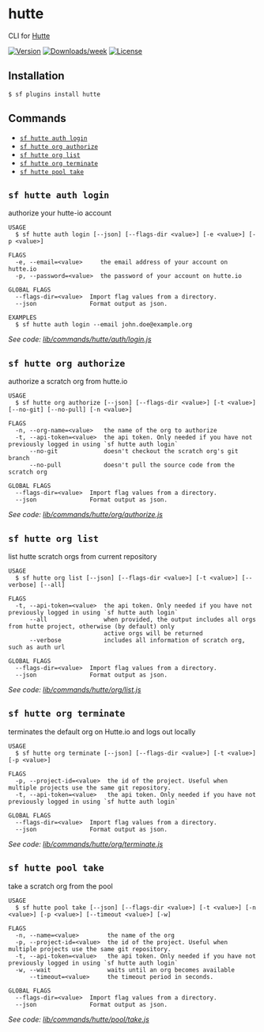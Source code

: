 # hutte

CLI for [Hutte](https://hutte.io)

[![Version](https://img.shields.io/npm/v/hutte.svg)](https://npmjs.org/package/hutte)
[![Downloads/week](https://img.shields.io/npm/dw/hutte.svg)](https://npmjs.org/package/hutte)
[![License](https://img.shields.io/npm/l/hutte.svg)](https://github.com/hutte-io/hutte-sf-plugin/blob/master/package.json)

## Installation

```sh-session
$ sf plugins install hutte
```

## Commands

<!-- commands -->
* [`sf hutte auth login`](#sf-hutte-auth-login)
* [`sf hutte org authorize`](#sf-hutte-org-authorize)
* [`sf hutte org list`](#sf-hutte-org-list)
* [`sf hutte org terminate`](#sf-hutte-org-terminate)
* [`sf hutte pool take`](#sf-hutte-pool-take)

## `sf hutte auth login`

authorize your hutte-io account

```
USAGE
  $ sf hutte auth login [--json] [--flags-dir <value>] [-e <value>] [-p <value>]

FLAGS
  -e, --email=<value>     the email address of your account on hutte.io
  -p, --password=<value>  the password of your account on hutte.io

GLOBAL FLAGS
  --flags-dir=<value>  Import flag values from a directory.
  --json               Format output as json.

EXAMPLES
  $ sf hutte auth login --email john.doe@example.org
```

_See code: [lib/commands/hutte/auth/login.js](https://github.com/hutte-io/hutte-sf-plugin/blob/master/src/commands/hutte/auth/login.ts)_

## `sf hutte org authorize`

authorize a scratch org from hutte.io

```
USAGE
  $ sf hutte org authorize [--json] [--flags-dir <value>] [-t <value>] [--no-git] [--no-pull] [-n <value>]

FLAGS
  -n, --org-name=<value>   the name of the org to authorize
  -t, --api-token=<value>  the api token. Only needed if you have not previously logged in using `sf hutte auth login`
      --no-git             doesn't checkout the scratch org's git branch
      --no-pull            doesn't pull the source code from the scratch org

GLOBAL FLAGS
  --flags-dir=<value>  Import flag values from a directory.
  --json               Format output as json.
```

_See code: [lib/commands/hutte/org/authorize.js](https://github.com/hutte-io/hutte-sf-plugin/blob/master/src/commands/hutte/org/authorize.ts)_

## `sf hutte org list`

list hutte scratch orgs from current repository

```
USAGE
  $ sf hutte org list [--json] [--flags-dir <value>] [-t <value>] [--verbose] [--all]

FLAGS
  -t, --api-token=<value>  the api token. Only needed if you have not previously logged in using `sf hutte auth login`
      --all                when provided, the output includes all orgs from hutte project, otherwise (by default) only
                           active orgs will be returned
      --verbose            includes all information of scratch org, such as auth url

GLOBAL FLAGS
  --flags-dir=<value>  Import flag values from a directory.
  --json               Format output as json.
```

_See code: [lib/commands/hutte/org/list.js](https://github.com/hutte-io/hutte-sf-plugin/blob/master/src/commands/hutte/org/list.ts)_

## `sf hutte org terminate`

terminates the default org on Hutte.io and logs out locally

```
USAGE
  $ sf hutte org terminate [--json] [--flags-dir <value>] [-t <value>] [-p <value>]

FLAGS
  -p, --project-id=<value>  the id of the project. Useful when multiple projects use the same git repository.
  -t, --api-token=<value>   the api token. Only needed if you have not previously logged in using `sf hutte auth login`

GLOBAL FLAGS
  --flags-dir=<value>  Import flag values from a directory.
  --json               Format output as json.
```

_See code: [lib/commands/hutte/org/terminate.js](https://github.com/hutte-io/hutte-sf-plugin/blob/master/src/commands/hutte/org/terminate.ts)_

## `sf hutte pool take`

take a scratch org from the pool

```
USAGE
  $ sf hutte pool take [--json] [--flags-dir <value>] [-t <value>] [-n <value>] [-p <value>] [--timeout <value>] [-w]

FLAGS
  -n, --name=<value>        the name of the org
  -p, --project-id=<value>  the id of the project. Useful when multiple projects use the same git repository.
  -t, --api-token=<value>   the api token. Only needed if you have not previously logged in using `sf hutte auth login`
  -w, --wait                waits until an org becomes available
      --timeout=<value>     the timeout period in seconds.

GLOBAL FLAGS
  --flags-dir=<value>  Import flag values from a directory.
  --json               Format output as json.
```

_See code: [lib/commands/hutte/pool/take.js](https://github.com/hutte-io/hutte-sf-plugin/blob/master/src/commands/hutte/pool/take.ts)_
<!-- commandsstop -->
